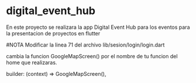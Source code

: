 # digital_event_hub

En este proyecto se realizara la app Digital Event Hub
para los eventos para la presentacion de proyectos en flutter

#NOTA
Modificar la linea 71 del archivo
lib/sesion/login/login.dart

cambia la funcion GoogleMapScreen() por el nombre
de tu funcion del home que realizaras.

builder: (context) => GoogleMapScreen(),
